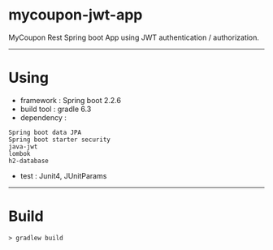 # mycoupon-jwt-app
MyCoupon Rest Spring boot App using JWT authentication / authorization. 


***

# Using
- framework : Spring boot 2.2.6 
- build tool : gradle 6.3
- dependency :
```
Spring boot data JPA
Spring boot starter security
java-jwt
lombok
h2-database
```
- test : Junit4, JUnitParams

***

# Build
```
> gradlew build
```
